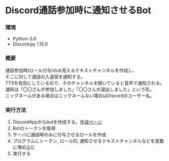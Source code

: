 # Discord通話参加時に通知させるBot
### 環境
- Python-3.6
- Discord.py 1.15.0

### 概要
通話参加時(ロール付与)のみ見えるテキストチャンネルを作成し、  
そこに対して通話の入退室を通知する。  
TTSを有効にしているので、そのチャンネルを開いていると音声で通知される。  
通知は「〇〇さんが参加しました」「〇〇さんが退出しました」という形。  
ニックネームがある場合はニックネームない場合はDiscordのユーザー名。

### 実行方法
1. DiscordAppからbotを作成する。[作成ページ](https://discord.com/developers/applications)
2. Botのトークンを取得
3. サーバに通話時のみに付与させるロールを作成
4. プログラムにトークン, ロールID, 通知させるテキストチャンネルなどを変数に埋め込む
5. 実行する
